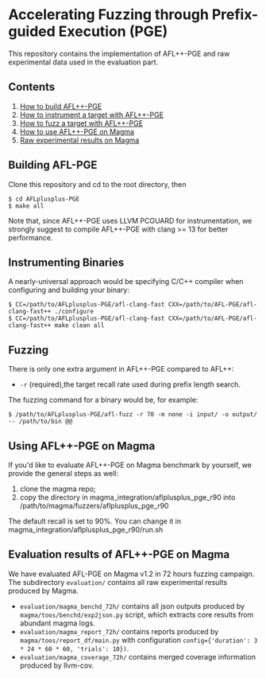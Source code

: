 # Accelerating Fuzzing through Prefix-guided Execution (PGE)

This repository contains the implementation of AFL++-PGE and raw experimental data used in the evaluation part.

## Contents

  1. [How to build AFL++-PGE](#building-afl-pge)
  2. [How to instrument a target with AFL++-PGE](#instrumenting-binaries)
  3. [How to fuzz a target with AFL++-PGE](#fuzzing)
  4. [How to use AFL++-PGE on Magma](#using-afl-pge-on-magma)
  5. [Raw experimental results on Magma](#evaluation-results-of-afl-pge-on-magma)


## Building AFL-PGE 

Clone this repository and cd to the root directory, then
```shell
$ cd AFLplusplus-PGE
$ make all
```

Note that, since AFL++-PGE uses LLVM PCGUARD for instrumentation, we strongly suggest to compile AFL++-PGE with clang >= 13 for better performance.

## Instrumenting Binaries

A nearly-universal approach would be specifying C/C++ compiler when configuring and building your binary:
```shell
$ CC=/path/to/AFLplusplus-PGE/afl-clang-fast CXX=/path/to/AFL-PGE/afl-clang-fast++ ./configure
$ CC=/path/to/AFLplusplus-PGE/afl-clang-fast CXX=/path/to/AFL-PGE/afl-clang-fast++ make clean all
```

## Fuzzing

There is only one extra argument in AFL++-PGE compared to AFL++:
- `-r` (required),the target recall rate used during prefix length search.

The fuzzing command for a binary would be, for example:
```shell
$ /path/to/AFLplusplus-PGE/afl-fuzz -r 70 -m none -i input/ -o output/ -- /path/to/bin @@
```

## Using AFL++-PGE on Magma

If you'd like to evaluate AFL++-PGE on Magma benchmark by yourself, we provide the general steps as well:

1) clone the magma repo;
2) copy the directory in magma_integration/aflplusplus_pge_r90 into /path/to/magma/fuzzers/aflplusplus_pge_r90

The default recall is set to 90%. You can change it in magma_integration/aflplusplus_pge_r90/run.sh

## Evaluation results of AFL++-PGE on Magma

We have evaluated AFL-PGE on Magma v1.2 in 72 hours fuzzing campaign. The subdirectory `evaluation/` contains all raw experimental results produced by Magma.

- `evaluation/magma_benchd_72h/` contains all json outputs produced by `magma/toos/benchd/exp2json.py` script, which extracts core results from abundant magma logs.
- `evaluation/magma_report_72h/` contains reports produced by `magma/toos/report_df/main.py` with configuration `config={'duration': 3 * 24 * 60 * 60, 'trials': 10})`.
- `evaluation/magma_coverage_72h/` contains merged coverage information produced by llvm-cov.


